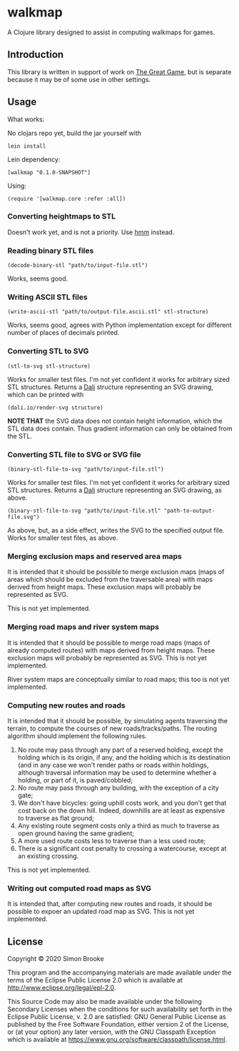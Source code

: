 # walkmap

A Clojure library designed to assist in computing walkmaps for games.

## Introduction

This library is written in support of work on
[The Great Game](https://simon-brooke.github.io/the-great-game/codox/), but is
separate because it may be of some use in other settings.

## Usage

What works:

No clojars repo yet, build the jar yourself with

    lein install

Lein dependency:

    [walkmap "0.1.0-SNAPSHOT"]

Using:

    (require '[walkmap.core :refer :all])

### Converting heightmaps to STL

Doesn't work yet, and is not a priority. Use
[hmm](https://github.com/fogleman/hmm) instead.

### Reading binary STL files

    (decode-binary-stl "path/to/input-file.stl")

Works, seems good.

### Writing ASCII STL files

    (write-ascii-stl "path/to/output-file.ascii.stl" stl-structure)

Works, seems good, agrees with Python implementation except for different
number of places of decimals printed.

### Converting STL to SVG

    (stl-to-svg stl-structure)

Works for smaller test files. I'm not yet confident it works for arbitrary
sized STL structures. Returns a [Dali](https://github.com/stathissideris/dali)
structure representing an SVG drawing, which can be printed with

    (dali.io/render-svg structure)

**NOTE THAT** the SVG data does not contain height information, which the
STL data does contain. Thus gradient information can only be obtained from
the STL.

### Converting STL file to SVG or SVG file

    (binary-stl-file-to-svg "path/to/input-file.stl")

Works for smaller test files. I'm not yet confident it works for arbitrary
sized STL structures. Returns a [Dali](https://github.com/stathissideris/dali)
structure representing an SVG drawing, as above.

    (binary-stl-file-to-svg "path/to/input-file.stl" "path-to-output-file.svg")

As above, but, as a side effect, writes the SVG to the specified output file.
Works for smaller test files, as above.

### Merging exclusion maps and reserved area maps

It is intended that it should be possible to merge exclusion maps (maps of
areas which should be excluded from the traversable area) with maps derived
from height maps. These exclusion maps will probably be represented as SVG.

This is not yet implemented.

### Merging road maps and river system maps

It is intended that it should be possible to merge road maps (maps of already
computed routes) with maps derived from height maps. These exclusion maps will
probably be represented as SVG. This is not yet implemented.

River system maps are conceptually similar to road maps; this too is not yet
implemented.

### Computing new routes and roads

It is intended that it should be possible, by simulating agents traversing the
terrain, to compute the courses of new roads/tracks/paths. The routing
algorithm should implement the following rules.

1. No route may pass through any part of a reserved holding, except the holding which is its origin, if any, and the holding which is its destination (and in any case we won't render paths or roads within holdings, although traversal information may be used to determine whether a holding, or part of it, is paved/cobbled;
2. No route may pass through any building, with the exception of a city gate;
3. We don't have bicycles: going uphill costs work, and you don't get that cost back on the down hill. Indeed, downhills are at least as expensive to traverse as flat ground;
4. Any existing route segment costs only a third as much to traverse as open ground having the same gradient;
5. A more used route costs less to traverse than a less used route;
6. There is a significant cost penalty to crossing a watercourse, except at an existing crossing.

This is not yet implemented.

### Writing out computed road maps as SVG

It is intended that, after computing new routes and roads, it should be
possible to expoer an updated road map as SVG. This is not yet implemented.


## License

Copyright © 2020 Simon Brooke

This program and the accompanying materials are made available under the
terms of the Eclipse Public License 2.0 which is available at
http://www.eclipse.org/legal/epl-2.0.

This Source Code may also be made available under the following Secondary
Licenses when the conditions for such availability set forth in the Eclipse
Public License, v. 2.0 are satisfied: GNU General Public License as published by
the Free Software Foundation, either version 2 of the License, or (at your
option) any later version, with the GNU Classpath Exception which is available
at https://www.gnu.org/software/classpath/license.html.

